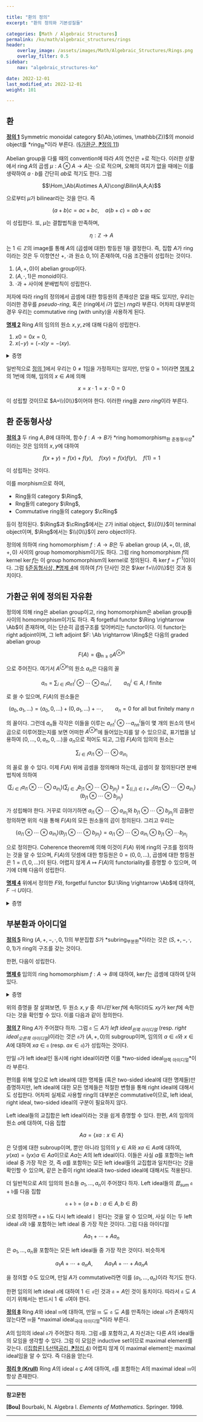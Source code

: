 ```yaml
---

title: "환의 정의"
excerpt: "환의 정의와 기본성질들"

categories: [Math / Algebraic Structures]
permalink: /ko/math/algebraic_structures/rings
header:
    overlay_image: /assets/images/Math/Algebraic_Structures/Rings.png
    overlay_filter: 0.5
sidebar: 
    nav: "algebraic_structures-ko"

date: 2022-12-01
last_modified_at: 2022-12-01
weight: 101

---
```


## 환

<div class="definition" markdown="1">

<ins id="def1">**정의 1**</ins> Symmetric monoidal category $(\Ab,\otimes, \mathbb{Z})$의 monoid object를 *ring<sub>환</sub>*이라 부른다. ([§가환군, ⁋정의 11](/ko/math/algebraic_structures/abelian_groups#def11))

</div>

Abelian group을 다룰 때의 convention에 따라 $A$의 연산은 $+$로 적는다. 이러한 상황에서 ring $A$의 곱셈 $\mu:A\otimes A \rightarrow A$는 $\cdot$으로 적으며, 오해의 여지가 없을 때에는 이를 생략하여 $a\cdot b$를 간단히 $ab$로 적기도 한다. 그럼

$$\Hom_\Ab(A\otimes A,A)\cong\Bilin(A,A;A)$$

으로부터 $\mu$가 bilinear라는 것을 안다. 즉 

$$(a+b)c=ac+bc,\quad a(b+c)=ab+ac$$

이 성립한다. 또, $\mu$는 결합법칙을 만족하며, 

$$\eta:\mathbb{Z}\rightarrow A$$

는 $1\in \mathbb{Z}$의 image를 통해 $A$의 (곱셈에 대한) 항등원 $1$을 결정한다. 즉, 집합 $A$가 ring이라는 것은 두 이항연산 $+,\cdot$과 원소 $0,1$이 존재하여, 다음 조건들이 성립하는 것이다.

1. $(A, +, 0)$이 abelian group이다.
2. $(A,\cdot,1)$은 monoid이다.
3. $\cdot$과 $+$ 사이에 분배법칙이 성립한다.


저자에 따라 ring의 정의에서 곱셈에 대한 항등원의 존재성은 없을 때도 있지만, 우리는 이러한 경우를 *pseudo-ring*, 혹은 (ring에서 $i$가 없는) *rng*라 부른다. 어차피 대부분의 경우 우리는 commutative ring (with unity)을 사용하게 된다.

<div class="proposition" markdown="1">

<ins id="prop2">**명제 2**</ins> Ring $A$의 임의의 원소 $x,y,z$에 대해 다음이 성립한다. 

1. $x0=0x=0$,
2. $x(-y)=(-x)y=-(xy)$.

</div>
<details class="proof" markdown="1">
<summary>증명</summary>

1. $0$은 덧셈에 대한 항등원이므로, 다음 식
    
    $$0x=(0+0)x=0x+0x$$

    으로부터 $0x=0$을 얻는다. 유사하게 $x0=0$을 얻을 수 있다.
2. 1번 결과에 의하여,
    
    $$0=x0=x(y+(-y))=xy+x(-y)$$

    이고 따라서 $-(xy)=x(-y)$이다. 유사하게 $(-x)y=-(xy)$ 또한 얻는다. 

</details>

일반적으로 [정의 1](#def1)에서 우리는 $0\neq 1$임을 가정하지는 않지만, 만일 $0=1$이라면 [명제 2](#prop2)의 1번에 의해, 임의의 $x\in A$에 의해

$$x=x\cdot 1=x\cdot 0=0$$

이 성립할 것이므로 $A=\\{0\\}$이어야 한다. 이러한 ring을 *zero ring*이라 부른다.

## 환 준동형사상

<div class="definition" markdown="1">

<ins id="def3">**정의 3**</ins> 두 ring $A,B$에 대하여, 함수 $f:A \rightarrow B$가 *ring homomorphism<sub>환 준동형사상</sub>*이라는 것은 임의의 $x,y$에 대하여

$$f(x+y)=f(x)+f(y),\quad f(xy)=f(x)f(y),\quad f(1)=1$$

이 성립하는 것이다. 

</div>

이를 morphism으로 하여,

- Ring들의 category $\Ring$,
- Rng들의 category $\Rng$, 
- Commutative ring들의 category $\cRing$

등이 정의된다. $\Ring$과 $\cRing$에서는 $\mathbb{Z}$가 initial object, $\\{0\\}$이 terminal object이며, $\Rng$에서는 $\\{0\\}$이 zero object이다. 

정의에 의하여 ring homomorphism $f:A\rightarrow B$은 두 abelian group $(A,+,0)$, $(B,+,0)$ 사이의 group homomorphism이기도 하다. 그럼 ring homomorphism $f$의 kernel $\ker f$는 이 group homomorphism의 kernel로 정의된다. 즉 $\ker f=f^{-1}(0)$이다. 그럼 [§준동형사상, ⁋명제 4](/ko/math/algebraic_structures/group_homomorphisms#prop4)에 의하여 $f$가 단사인 것은 $\ker f=\\{0\\}$인 것과 동치이다. 

## 가환군 위에 정의된 자유환

정의에 의해 ring은 abelian group이고, ring homomorphism은 abelian group들 사이의 homomorphism이기도 하다. 즉 forgetful functor $\Ring \rightarrow \Ab$이 존재하며, 이는 단순히 곱셈구조를 잊어버리는 functor이다. 이 functor는 right adjoint이며, 그 left adjoint $F: \Ab \rightarrow \Ring$은 다음의 graded abelian group

$$F(A)=\bigoplus_{n\geq 0} A^{\otimes n}$$

으로 주어진다. 여기서 $A^{\otimes n}$의 원소 $a_n$은 다음의 꼴

$$a_n=\sum_{i\in I} a^i_{n1}\otimes\cdots\otimes a^i_{nn},\qquad \text{$a_{nj}^i\in A$, $I$ finite}$$ 

로 쓸 수 있으며, $F(A)$의 원소들은

$$(a_0,a_1,\ldots )=(a_0,0,\ldots)+(0,a_1,\ldots)+\cdots,\qquad \text{$a_n=0$ for all but finitely many $n$}$$

의 꼴이다. 그런데 $a_n$들 각각은 이들을 이루는 $a^i_{n1}\otimes\cdots a^i_{nn}$들이 몇 개의 원소의 텐서곱으로 이루어졌는지를 보면 어떠한 $A^{\otimes n}$에 들어있는지를 알 수 있으므로, 표기법을 남용하여 $(0,\ldots, 0, a_n,0,\ldots)$을 $a_n$으로 적어도 되고, 그럼 $F(A)$의 임의의 원소는

$$\sum_{i\in I} a_{i1}\otimes \cdots\otimes a_{in_i}$$

의 꼴로 쓸 수 있다. 이제 $F(A)$ 위에 곱셈을 정의해야 하는데, 곱셈이 잘 정의된다면 분배법칙에 의하여

$$\left(\sum_{i\in I} a_{i1}\otimes \cdots\otimes a_{in_i}\right)\left(\sum_{j\in J} b_{j1}\otimes \cdots\otimes b_{jn_j}\right)=\sum_{(i,j)\in I\times J}(a_{i1}\otimes\cdots \otimes a_{in_i})(b_{j1}\otimes\cdots\otimes b_{jn_j})$$

가 성립해야 한다. 거꾸로 이야기하면 $a_{i1}\otimes\cdots \otimes a_{in_i}$와 $b_{j1}\otimes\cdots\otimes b_{jn_j}$의 곱들만 정의하면 위의 식을 통해 $F(A)$의 모든 원소들의 곱이 정의된다. 그리고 우리는

$$(a_{i1}\otimes\cdots \otimes a_{in_i})(b_{j1}\otimes\cdots\otimes b_{jn_j})=a_{i1}\otimes\cdots\otimes a_{in_i}\otimes b_{j1}\otimes\cdots b_{jn_j}$$

으로 정의한다. Coherence theorem에 의해 이것이 $F(A)$ 위에 ring의 구조를 정의하는 것을 알 수 있으며, $F(A)$의 덧셈에 대한 항등원은 $0=(0,0,\ldots)$, 곱셈에 대한 항등원은 $1=(1,0,\ldots)$이 된다. 어렵지 않게 $A\mapsto F(A)$의 functoriality를 증명할 수 있으며, 여기에 더해 다음이 성립한다. 

<div class="proposition" markdown="1">

<ins id="prop4">**명제 4**</ins> 위에서 정의한 $F$와, forgetful functor $U:\Ring \rightarrow \Ab$에 대하여, $F\dashv U$이다. 

</div>
<details class="proof" markdown="1">
<summary>증명</summary>

임의의 ring $R$과 abelian group $A$가 주어졌다 하자. 그럼

$$\Hom_\Ring(F(A), R)\cong \Hom_\Ab(A, U(R))$$

을 증명해야 한다. 임의의 ring homomorphism $F(A) \rightarrow R$에 대하여, inclusion $A\hookrightarrow F(A)$을 합성하면 abelian group homomorphism $A \rightarrow U(R)$을 얻는다. 

거꾸로 임의의 abelian group homomorphism $A \rightarrow U(R)$이 주어졌다 하면 다음 식

$$\sum_{i\in I} a_{i1}\otimes \cdots\otimes a_{in_i}\mapsto \sum_{i\in I} f(a_{i1})\otimes \cdots\otimes f(a_{in_i})$$

이 ring homomorphism이다. 

이렇게 정의한 두 방향의 함수들 $\Hom_\Ring(F(A), R) \rightarrow\Hom_\Ab(A, U(R))$과 $\Hom_\Ab(A, U(R))\rightarrow \Hom_\Ring(F(A), R)$이 서로의 inverse가 되고, 이 bijection이 natural이라는 것을 확인할 수 있다. 

</details>

## 부분환과 아이디얼

<div class="definition" markdown="1">

<ins id="def5">**정의 5**</ins> Ring $(A,+,-,\cdot,0,1)$의 부분집합 $S$가 *subring<sub>부분환</sub>*이라는 것은 $(S,+,-,\cdot,0,1)$가 ring의 구조를 갖는 것이다. 

</div>

한편, 다음이 성립한다.

<div class="proposition" markdown="1">

<ins id="prop6">**명제 6**</ins> 임의의 ring homomorphism $f:A \rightarrow B$에 대하여, $\ker f$는 곱셈에 대하여 닫혀있다.

</div>
<details class="proof" markdown="1">
<summary>증명</summary>

$\ker f$는 abelian group $(A,+,0)$의 subgroup임을 확인하였으므로, $\ker f$가 곱셈에 대해 닫혀있음을 보이면 충분하다. 그런데 임의의 $x,y\in\ker f$에 대하여,

$$f(xy)=f(x)f(y)=0\cdot 0=0$$

이므로 $xy\in\ker f$가 성립한다.

</details>

위의 증명을 잘 살펴보면, 두 원소 $x,y$ 중 *히니민* $\ker f$에 속하더라도 $xy$가 $\ker f$에 속한다는 것을 확인할 수 있다. 이를 다음과 같이 정의한다.

<div class="definition" markdown="1">

<ins id="def7">**정의 7**</ins> Ring $A$가 주어졌다 하자. 그럼 $\mathfrak{a}\subseteq A$가 *left ideal<sub>왼쪽 아이디얼</sub>* (resp. *right ideal<sub>오른쪽 아이디얼</sub>*)이라는 것은 $\mathfrak{a}$가 $(A,+,0)$의 subgroup이며, 임의의 $a\in\mathfrak{a}$와 $x\in A$에 대하여 $xa\in\mathfrak{a}$ (resp. $ax\in\mathfrak{a}$)가 성립하는 것이다.

만일 $\mathfrak{a}$가 left ideal인 동시에 right ideal이라면 이를 *two-sided ideal<sub>양쪽 아이디얼</sub>*이라 부른다. 

</div>

편의를 위해 앞으로 left ideal에 대한 명제들 (혹은 two-sided ideal에 대한 명제들)만 증명하지만, left ideal에 대한 모든 명제들은 적절한 변형을 통해 right ideal에 대해서도 성립한다. 어차피 실제로 사용할 ring의 대부분은 commutative이므로, left ideal, right ideal, two-sided ideal의 구분이 필요하지 않다.

Left ideal들의 교집합은 left ideal이라는 것을 쉽게 증명할 수 있다. 한편, $A$의 임의의 원소 $a$에 대하여, 다음 집합

$$Aa=\{xa:x\in A\}$$

은 덧셈에 대한 subroup이며, 뿐만 아니라 임의의 $y\in A$와 $xa\in Aa$에 대하여, $y(xa)=(yx)a\in Aa$이므로 $Aa$는 $A$의 left ideal이다. 이들은 사실 $a$를 포함하는 left ideal 중 가장 작은 것, 즉 $a$를 포함하는 모든 left ideal들의 교집합과 일치한다는 것을 확인할 수 있으며, 같은 논증이 right ideal과 two-sided ideal에 대해서도 적용된다.

더 일반적으로 $A$의 임의의 원소들 $a_1,\ldots, a_n$이 주어졌다 하자. Left ideal들의 *합<sub>sum</sub>* $\mathfrak{a}+\mathfrak{b}$를 다음 집합 

$$\mathfrak{a}+\mathfrak{b}=\{a+b:a\in A,b\in B\}$$

으로 정의하면 $\mathfrak{a}+\mathfrak{b}$도 다시 left idealdㅣ 된다는 것을 알 수 있으며, 사실 이는 두 left ideal $\mathfrak{a}$와 $\mathfrak{b}$룰 포함하는 left ideal 중 가장 작은 것이다. 그럼 다음 아이디얼

$$Aa_1+\cdots+Aa_n$$

은 $a_1,\ldots, a_n$을 포함하는 모든 left ideal들 중 가장 작은 것이다. 비슷하게

$$a_1A+\cdots+a_nA,\qquad Aa_1A+\cdots +Aa_nA$$

을 정의할 수도 있으며, 만일 $A$가 commutative라면 이를 $(a_1,\ldots, a_n)$이라 적기도 한다. 

한편 임의의 left ideal $\mathfrak{a}$에 대하여 $1\in\mathfrak{a}$인 것과 $\mathfrak{a}=A$인 것이 동치이다. 따라서 $\mathfrak{a}\subsetneq A$이기 위해서는 반드시 $1\not\in\mathfrak{a}$여야 한다. 

<div class="definition" markdown="1">

<ins id="def8">**정의 8**</ins> Ring $A$와 ideal $\mathfrak{m}$에 대하여, 만일 $\mathfrak{m}\subsetneq\mathfrak{a}\subsetneq A$를 만족하는 ideal $\mathfrak{a}$가 존재하지 않는다면 $\mathfrak{m}$을 *maximal ideal<sub>극대 아이디얼</sub>*이라 부른다. 

</div>

$A$의 임의의 ideal $\mathfrak{a}$가 주어졌다 하자. 그럼 $\mathfrak{a}$를 포함하고, $A$ 자신과는 다른 $A$의 ideal들의 모임을 생각할 수 있다. 그럼 이 모임은 inductive set이므로 maximal element를 갖는다. ([\[집합론\] §선택공리, ⁋정리 4](/ko/math/set_theory/axiom_of_choice#thm4)) 어렵지 않게 이 maximal element는 maximal ideal임을 알 수 있다. 즉 다음을 얻는다.

<div class="proposition" markdown="1">

<ins id="thm9">**정리 9 (Krull)**</ins> Ring $A$의 ideal $\mathfrak{a}\subsetneq A$에 대하여, $\mathfrak{a}$를 포함하는 $A$의 maximal ideal $\mathfrak{m}$이 항상 존재한다.

</div>

---

**참고문헌**

**[Bou]** Bourbaki, N. Algebra I. *Elements of Mathematics*. Springer. 1998.  

---